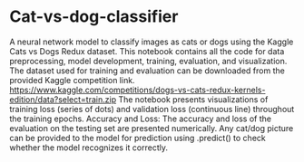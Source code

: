 # Cat-vs-dog-classifier
A neural network model to classify images as cats or dogs using the Kaggle Cats vs Dogs Redux dataset.
This notebook contains all the code for data preprocessing, model development, training, evaluation, and visualization.
The dataset used for training and evaluation can be downloaded from the provided Kaggle competition link.
https://www.kaggle.com/competitions/dogs-vs-cats-redux-kernels-edition/data?select=train.zip
 The notebook presents visualizations of training loss (series of dots) and validation loss (continuous line) throughout the training epochs.
Accuracy and Loss: The accuracy and loss of the evaluation on the testing set are presented numerically.
Any cat/dog picture can be provided to the model for prediction using .predict() to check whether the model recognizes it correctly.
